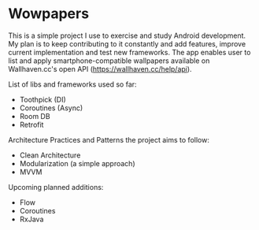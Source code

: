 # Wowpapers

This is a simple project I use to exercise and study Android development.
My plan is to keep contributing to it constantly and add features, improve current implementation and test new frameworks.
The app enables user to list and apply smartphone-compatible wallpapers available on Wallhaven.cc's open API (https://wallhaven.cc/help/api).

List of libs and frameworks used so far:

- Toothpick (DI)
- Coroutines (Async)
- Room DB
- Retrofit

Architecture Practices and Patterns the project aims to follow:

- Clean Architecture
- Modularization (a simple approach)
- MVVM

Upcoming planned additions:

- Flow
- Coroutines
- RxJava
